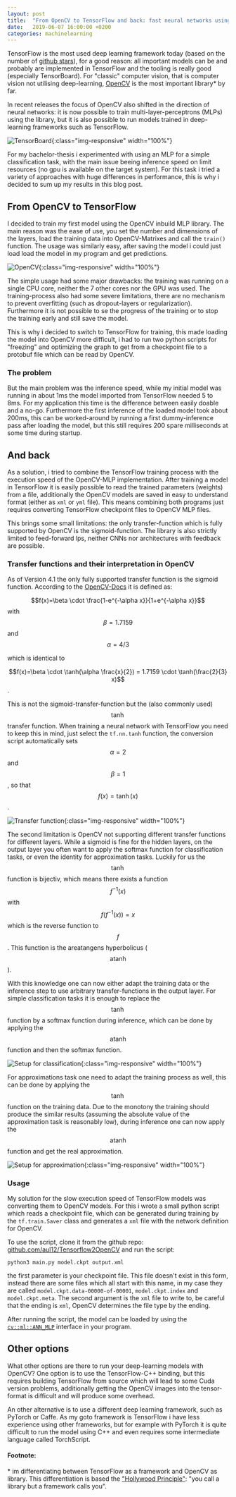 ```yaml
---
layout: post
title:  "From OpenCV to TensorFlow and back: fast neural networks using OpenCV and C++"
date:   2019-06-07 16:00:00 +0200
categories: machinelearning
---
```

TensorFlow is the most used deep learning framework today (based on the number of [github stars](https://github.com/tensorflow/tensorflow)), for a 
good reason: all important models can be and probably are implemented in TensorFlow and the tooling is really good (especially TensorBoard).
For "classic" computer vision, that is computer vision not utilising deep-learning, [OpenCV](https://opencv.org/) is the most important 
library\* by far. 

In recent releases the focus of OpenCV also shifted in the direction of neural networks: it is now possible to train
multi-layer-perceptrons (MLPs) using the library, but it is also possible to run models trained in deep-learning frameworks such as TensorFlow.

![TensorBoard](../../../../../assets/img/mlp-cpp/tensorboard.png){:class="img-responsive" width="100%"}

For my bachelor-thesis i experimented with using an MLP for a simple classification task, with the main issue beeing inference speed on limit resources (no gpu is available on the target system). For this task i tried a variety of approaches with huge differences in performance, this is why i decided to sum up my results in this blog post.

## From OpenCV to TensorFlow

I decided to train my first model using the OpenCV inbuild MLP library. The main reason was the ease of use, you set the number and dimensions of the layers, load the training data into OpenCV-Matrixes and call the `train()` function. 
The usage was similarly easy, after saving the model i could just load load the model in my program and get predictions.

![OpenCV](../../../../../assets/img/mlp-cpp/opencv.png){:class="img-responsive" width="100%"}

The simple usage had some major drawbacks: the training was running on a single CPU core, neither the 7 other cores nor the GPU was used. The training-process also had some severe limitations, there are no mechanism to prevent overfitting (such as dropout-layers or regularization).
Furthermore it is not possible to se the progress of the training or to stop the training early and still save the model.

This is why i decided to switch to TensorFlow for training, this made loading the model into OpenCV more difficult, i had to run two python scripts for "freezing" and optimizing the graph to get from a checkpoint file to a protobuf file which can be read by OpenCV.

### The problem

But the main problem was the inference speed, while my initial model was running in about 1ms the model imported from TensorFlow needed 5 to 8ms. For my application
this time is the difference between easily doable and a no-go. Furthermore the first inference of the loaded model took about 200ms, this can be worked-around
by running a first dummy-inference pass after loading the model, but this still requires 200 spare milliseconds at some time during startup.

## And back
As a solution, i tried to combine the TensorFlow training process with the execution speed of the OpenCV-MLP implementation. After training a model in TensorFlow
it is easily possible to read the trained parameters (weights) from a file, additionally the OpenCV models are saved in easy to understand format
(either as `xml` or `yml` file). This means combining both programs just requires converting TensorFlow checkpoint files to OpenCV MLP files.

This brings some small limitations: the only transfer-function which is fully supported by OpenCV is the sigmoid-function. The library is also strictly limited
to feed-forward lps, neither CNNs nor architectures with feedback are possible.

### Transfer functions and their interpretation in OpenCV
As of Version 4.1 the only fully supported transfer function is the sigmoid function. According to the [OpenCV-Docs](https://docs.opencv.org/2.4/modules/ml/doc/neural_networks.html) it is defined as: 

$$f(x)=\beta \cdot \frac{1-e^{-\alpha x}}{1+e^{-\alpha x}}$$ with $$\beta = 1.7159$$ and $$\alpha = 4/3$$

which is identical to 

$$f(x)=\beta \cdot \tanh(\alpha \frac{x}{2}) = 1.7159 \cdot \tanh(\frac{2}{3} x)$$. 

This is not the sigmoid-transfer-function but the (also commonly used) $$\tanh$$ transfer function.
When training a neural network with TensorFlow you need to keep this in mind, just select the `tf.nn.tanh` function, the conversion script automatically
sets $$\alpha = 2$$ and $$\beta = 1$$, so that $$f(x) = \tanh(x)$$.

![Transfer function](../../../../../assets/img/mlp-cpp/transfer.png){:class="img-responsive" width="100%"}

The second limitation is OpenCV not supporting different transfer functions for different layers. While a sigmoid is fine for the hidden layers, on the output
layer you often want to apply the softmax function for classification tasks, or even the identity for approximation tasks. Luckily for us the $$\tanh$$ function
is bijectiv, which means there exists a function $$f^{-1}(x)$$ with $$f(f^{-1}(x))=x$$ which is the reverse function to $$f$$. This function
is the areatangens hyperbolicus ($$\text{atanh}$$).

With this knowledge one can now either adapt the training data or the inference step to use arbitrary transfer-functions in the output layer. 
For simple classification tasks it is enough to replace the $$\tanh$$ function by a softmax function during inference, which can be done by applying the
$$\text{atanh}$$ function and then the softmax function.

![Setup for classification](../../../../../assets/img/mlp-cpp/class.png){:class="img-responsive" width="100%"}

For approximations task one need to adapt the training process as well, this can be done by applying the $$\tanh$$ function on the training data. Due to
the monotony the training should produce the similar results (assuming the absolute value of the approximation task is reasonably low), during inference
one can now apply the $$\text{atanh}$$ function and get the real approximation.

![Setup for approximation](../../../../../assets/img/mlp-cpp/approx.png){:class="img-responsive" width="100%"}

### Usage
My solution for the slow execution speed of TensorFlow models was converting them to OpenCV models. For this i wrote a small python script which reads a checkpoint file, which can be generated during training by the `tf.train.Saver` class and generates a `xml` file with the network definition for OpenCV.

To use the script, clone it from the github repo: [github.com/aul12/Tensorflow2OpenCV](https://github.com/aul12/Tensorflow2OpenCV) and run the script:
```
python3 main.py model.ckpt output.xml
```
the first parameter is your checkpoint file. This file doesn't exist in this form, instead there are some files which all start with this name, in my case they are called `model.ckpt.data-00000-of-00001`, `model.ckpt.index` and `model.ckpt.meta`. The second argument is the `xml` file to write to, be careful that the ending
is `xml`, OpenCV determines the file type by the ending.

After running the script, the model can be loaded by using the [`cv::ml::ANN_MLP`](https://docs.opencv.org/trunk/d0/dce/classcv_1_1ml_1_1ANN__MLP.html) interface 
in your program.

## Other options
What other options are there to run your deep-learning models with OpenCV? One option is to use the TensorFlow-C++ binding, but this requires building TensorFlow 
from source which will lead to some Cuda version problems, additionally getting the OpenCV images into the tensor-format is difficult and will produce some overhead.

An other alternative is to use a different deep learning framework, such as PyTorch or Caffe. As my goto framework is TensorFlow i have less experience using other frameworks, but for example with PyTorch it is quite difficult to run the model using C++ and even requires some intermediate language called TorchScript.



#### Footnote:
\* im differentiating between TensorFlow as a framework and OpenCV as library. 
This differentiation is based the ["Hollywood Principle"](https://en.wikipedia.org/wiki/Inversion_of_control): "you call a library but a framework calls you".
